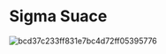 # Sigma Suace
![bcd37c233ff831e7bc4d72ff05395776](https://github.com/user-attachments/assets/c2e28dae-1522-43fa-b55e-91d209f140fc)
